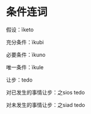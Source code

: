 # 条件连词

假设：ïketo

充分条件：ïkubi

必要条件：ïkuno

唯一条件：ïkule

让步：tedo

对已发生的事情让步：之sios tedo

对未发生的事情让步：之siad tedo